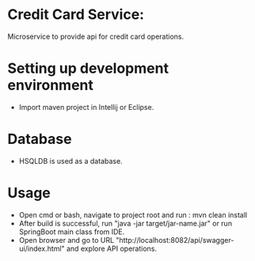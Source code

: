 # Credit Card Service:
Microservice to provide api for credit card operations.

# Setting up development environment
- Import maven project in Intellij or Eclipse.

# Database
- HSQLDB is used as a database.

# Usage
- Open cmd or bash, navigate to project root and run : mvn clean install
- After build is successful, run "java -jar target/jar-name.jar" or run SpringBoot main class from IDE.
- Open browser and go to URL "http://localhost:8082/api/swagger-ui/index.html" and explore API operations.